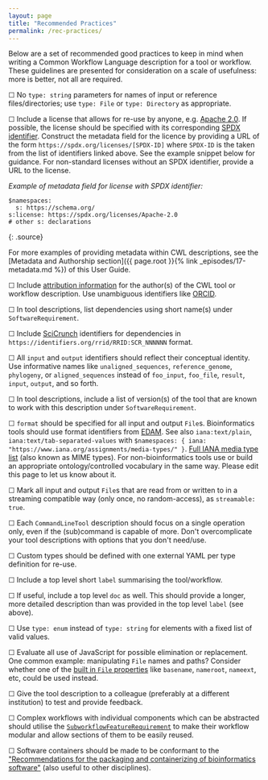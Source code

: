 ```yaml
---
layout: page
title: "Recommended Practices"
permalink: /rec-practices/
---
```


Below are a set of recommended good practices to keep in mind when writing a
Common Workflow Language description for a tool or workflow. These guidelines
are presented for consideration on a scale of usefulness: more is better, not
all are required.

&#9744; No `type: string` parameters for names of input or reference
files/directories; use `type: File` or `type: Directory` as appropriate.

&#9744; Include a license that allows for re-use by anyone, e.g.
[Apache 2.0][apache-license]. If possible, the license should be specified with
its corresponding [SPDX identifier][spdx]. Construct the metadata field for the
licence by providing a URL of the form `https://spdx.org/licenses/[SPDX-ID]`
where `SPDX-ID` is the taken from the list of identifiers linked above. See the
example snippet below for guidance. For non-standard licenses without an SPDX
identifier, provide a URL to the license.

_Example of metadata field for license with SPDX identifier:_
~~~
$namespaces:
  s: https://schema.org/
s:license: https://spdx.org/licenses/Apache-2.0
# other s: declarations
~~~
{: .source}

For more examples of providing metadata within CWL descriptions, see the
[Metadata and Authorship section]({{ page.root }}{% link _episodes/17-metadata.md %})
of this User Guide.

&#9744; Include [attribution information][license-example] for the author(s) of
the CWL tool or workflow description. Use  unambiguous identifiers like
[ORCID][orcid].

&#9744; In tool descriptions, list dependencies using short name(s) under
`SoftwareRequirement`.

&#9744; Include [SciCrunch][scicrunch-issue] identifiers for dependencies in
`https://identifiers.org/rrid/RRID:SCR_NNNNNN` format.

&#9744; All `input` and `output` identifiers should reflect their conceptual
identity. Use informative names like `unaligned_sequences`, `reference_genome`,
`phylogeny`, or `aligned_sequences` instead of  `foo_input`, `foo_file`,
`result`, `input`, `output`, and so forth.

&#9744; In tool descriptions, include a list of version(s) of the tool that are
known to work with this description under `SoftwareRequirement`.

&#9744; `format` should be specified for all input and output `File`s.
Bioinformatics tools should use format identifiers from [EDAM][edam-example].
See also `iana:text/plain`, `iana:text/tab-separated-values` with
`$namespaces: { iana: "https://www.iana.org/assignments/media-types/" }`.
[Full IANA media type list][iana-types] (also known as MIME types). For
non-bioinformatics tools use or build an appropriate ontology/controlled
vocabulary in the same way. Please edit this page to let us know about it.

&#9744; Mark all input and output `File`s that are read from or written to in a
streaming compatible way (only once, no random-access), as `streamable: true`.

&#9744; Each `CommandLineTool` description should focus on a single operation
only, even if the (sub)command is capable of more. Don't overcomplicate your
tool descriptions with options that you don't need/use.

&#9744; Custom types should be defined with one external YAML per type
definition for re-use.

&#9744; Include a top level short `label` summarising the tool/workflow.

&#9744; If useful, include a top level `doc` as well. This should provide a
longer, more detailed description than was provided in the top level `label`
(see above).

&#9744; Use `type: enum` instead of `type: string` for elements with a fixed
list of valid values.

&#9744; Evaluate all use of JavaScript for possible elimination or replacement.
One common example: manipulating `File` names and paths? Consider whether one
of the [built in `File` properties][file-prop] like `basename`, `nameroot`,
`nameext`, etc, could be used instead.

&#9744; Give the tool description to a colleague (preferably at a different
institution) to test and provide feedback.

&#9744; Complex workflows with individual components which can be abstracted
should utilise the [`SubworkflowFeatureRequirement`][subworkflow] to make their
workflow modular and allow sections of them to be easily reused.

&#9744; Software containers should be made to be conformant to the ["Recommendations for the packaging and containerizing of bioinformatics software"][containers] (also useful to other disciplines).

[containers]: https://doi.org/10.12688/f1000research.15140.1
[apache-license]: https://spdx.org/licenses/Apache-2.0.html
[license-example]: https://github.com/ProteinsWebTeam/ebi-metagenomics-cwl/blob/master/workflows/emg-assembly.cwl#L200
[scicrunch-issue]: https://github.com/common-workflow-language/common-workflow-language/issues/scicrunch.org
[edam-example]: http://edamontology.org/format_1915
[iana-types]: https://www.iana.org/assignments/media-types/media-types.xhtml
[file-prop]: https://www.commonwl.org/v1.0/CommandLineTool.html#File
[orcid]: https://orcid.org
[subworkflow]: https://www.commonwl.org/v1.0/Workflow.html#SubworkflowFeatureRequirement
[spdx]: https://spdx.org/licenses/
